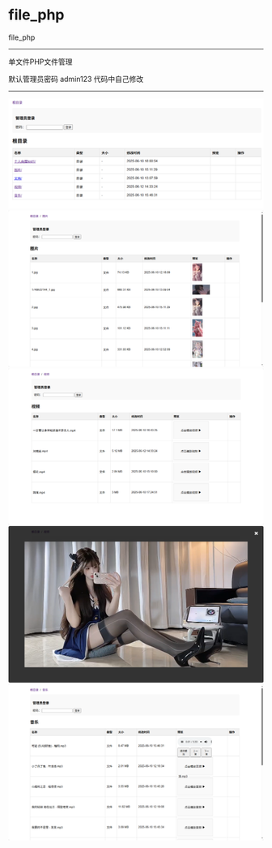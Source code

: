 # file_php

file_php

--------------------


单文件PHP文件管理

默认管理员密码 admin123 代码中自己修改

--------------------

<img src="https://raw.githubusercontent.com/mickeywaley/file_php/refs/heads/main/1.png" alt="Mobile wallpaper"   />

<img src="https://raw.githubusercontent.com/mickeywaley/file_php/refs/heads/main/2.png" alt="Mobile wallpaper"   />

<img src="https://raw.githubusercontent.com/mickeywaley/file_php/refs/heads/main/3.png" alt="Mobile wallpaper"   />

<img src="https://raw.githubusercontent.com/mickeywaley/file_php/refs/heads/main/4.png" alt="Mobile wallpaper"   />

<img src="https://raw.githubusercontent.com/mickeywaley/file_php/refs/heads/main/5.png" alt="Mobile wallpaper"   />
